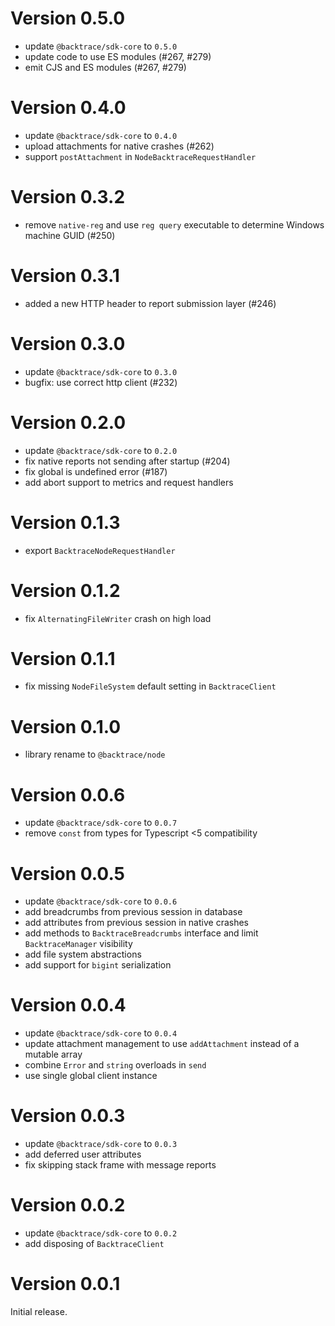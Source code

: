 # Version 0.5.0

-   update `@backtrace/sdk-core` to `0.5.0`
-   update code to use ES modules (#267, #279)
-   emit CJS and ES modules (#267, #279)

# Version 0.4.0

-   update `@backtrace/sdk-core` to `0.4.0`
-   upload attachments for native crashes (#262)
-   support `postAttachment` in `NodeBacktraceRequestHandler`

# Version 0.3.2

-   remove `native-reg` and use `reg query` executable to determine Windows machine GUID (#250)

# Version 0.3.1

-   added a new HTTP header to report submission layer (#246)

# Version 0.3.0

-   update `@backtrace/sdk-core` to `0.3.0`
-   bugfix: use correct http client (#232)

# Version 0.2.0

-   update `@backtrace/sdk-core` to `0.2.0`
-   fix native reports not sending after startup (#204)
-   fix global is undefined error (#187)
-   add abort support to metrics and request handlers

# Version 0.1.3

-   export `BacktraceNodeRequestHandler`

# Version 0.1.2

-   fix `AlternatingFileWriter` crash on high load

# Version 0.1.1

-   fix missing `NodeFileSystem` default setting in `BacktraceClient`

# Version 0.1.0

-   library rename to `@backtrace/node`

# Version 0.0.6

-   update `@backtrace/sdk-core` to `0.0.7`
-   remove `const` from types for Typescript <5 compatibility

# Version 0.0.5

-   update `@backtrace/sdk-core` to `0.0.6`
-   add breadcrumbs from previous session in database
-   add attributes from previous session in native crashes
-   add methods to `BacktraceBreadcrumbs` interface and limit `BacktraceManager` visibility
-   add file system abstractions
-   add support for `bigint` serialization

# Version 0.0.4

-   update `@backtrace/sdk-core` to `0.0.4`
-   update attachment management to use `addAttachment` instead of a mutable array
-   combine `Error` and `string` overloads in `send`
-   use single global client instance

# Version 0.0.3

-   update `@backtrace/sdk-core` to `0.0.3`
-   add deferred user attributes
-   fix skipping stack frame with message reports

# Version 0.0.2

-   update `@backtrace/sdk-core` to `0.0.2`
-   add disposing of `BacktraceClient`

# Version 0.0.1

Initial release.
